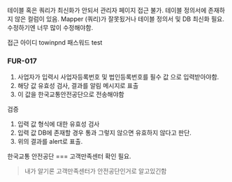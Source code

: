 테이블 혹은 쿼리가 최신화가 안되서 관리자 페이지 접근 불가.
테이블 정의서에 존재하지 않은 컬럼이 있음.
Mapper (쿼리)가 잘못됬거나 테이블 정의서 및 DB 최신화 필요.
수정하기엔 너무 많이 수정해야함.


접근 
아이디 towinpnd
패스워드  test 

### FUR-017
1. 사업자가 입력시 사업자등록번호 및 법인등록번호를 필수 값 으로 입력받아야함.
2. 해당 값 유효성 검사, 결과를 알림 메시지로 표출
3. 이 값을 한국교통안전공단으로 전송해야함

검증
1. 입력 값 형식에 대한 유효성 검사
2. 입력 값 DB에 존재할 경우 통과 그렇지 않으면 유효하지 않다고 판단.
3. 위의 결과를 alert로 표출.


한국교통 안전공단 === 고객만족센터 확인 필요.
> 내가 알기론 고객만족센터가 안전공단인거로 알고있긴함


